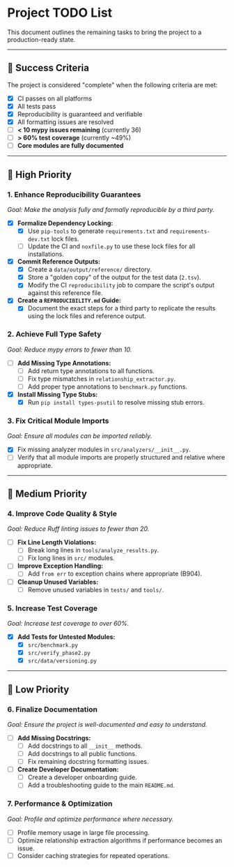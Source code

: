 # Project TODO List

This document outlines the remaining tasks to bring the project to a production-ready state.

---

## 🎯 Success Criteria

The project is considered "complete" when the following criteria are met:
- [x] CI passes on all platforms
- [x] All tests pass
- [x] Reproducibility is guaranteed and verifiable
- [x] All formatting issues are resolved
- [ ] **< 10 mypy issues remaining** (currently 36)
- [ ] **> 60% test coverage** (currently ~49%)
- [ ] **Core modules are fully documented**

---

## 🚀 High Priority

### 1. Enhance Reproducibility Guarantees
*Goal: Make the analysis fully and formally reproducible by a third party.*
- [x] **Formalize Dependency Locking:**
    - [x] Use `pip-tools` to generate `requirements.txt` and `requirements-dev.txt` lock files.
    - [ ] Update the CI and `noxfile.py` to use these lock files for all installations.
- [x] **Commit Reference Outputs:**
    - [x] Create a `data/output/reference/` directory.
    - [x] Store a "golden copy" of the output for the test data (`2.tsv`).
    - [x] Modify the CI `reproducibility` job to compare the script's output against this reference file.
- [x] **Create a `REPRODUCIBILITY.md` Guide:**
    - [x] Document the exact steps for a third party to replicate the results using the lock files and reference output.

### 2. Achieve Full Type Safety
*Goal: Reduce mypy errors to fewer than 10.*
- [ ] **Add Missing Type Annotations:**
    - [ ] Add return type annotations to all functions.
    - [ ] Fix type mismatches in `relationship_extractor.py`.
    - [ ] Add proper type annotations to `benchmark.py` functions.
- [x] **Install Missing Type Stubs:**
    - [x] Run `pip install types-psutil` to resolve missing stub errors.

### 3. Fix Critical Module Imports
*Goal: Ensure all modules can be imported reliably.*
- [x] Fix missing analyzer modules in `src/analyzers/__init__.py`.
- [ ] Verify that all module imports are properly structured and relative where appropriate.

---

## 📝 Medium Priority

### 4. Improve Code Quality & Style
*Goal: Reduce Ruff linting issues to fewer than 20.*
- [ ] **Fix Line Length Violations:**
    - [ ] Break long lines in `tools/analyze_results.py`.
    - [ ] Fix long lines in `src/` modules.
- [ ] **Improve Exception Handling:**
    - [ ] Add `from err` to exception chains where appropriate (B904).
- [ ] **Cleanup Unused Variables:**
    - [ ] Remove unused variables in `tests/` and `tools/`.

### 5. Increase Test Coverage
*Goal: Increase test coverage to over 60%.*
- [x] **Add Tests for Untested Modules:**
    - [x] `src/benchmark.py`
    - [x] `src/verify_phase2.py`
    - [x] `src/data/versioning.py`

---

## 🎯 Low Priority

### 6. Finalize Documentation
*Goal: Ensure the project is well-documented and easy to understand.*
- [ ] **Add Missing Docstrings:**
    - [ ] Add docstrings to all `__init__` methods.
    - [ ] Add docstrings to all public functions.
    - [ ] Fix remaining docstring formatting issues.
- [ ] **Create Developer Documentation:**
    - [ ] Create a developer onboarding guide.
    - [ ] Add a troubleshooting guide to the main `README.md`.

### 7. Performance & Optimization
*Goal: Profile and optimize performance where necessary.*
- [ ] Profile memory usage in large file processing.
- [ ] Optimize relationship extraction algorithms if performance becomes an issue.
- [ ] Consider caching strategies for repeated operations.
